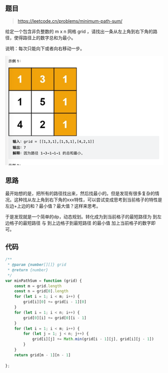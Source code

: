 ## 题目

> https://leetcode.cn/problems/minimum-path-sum/

给定一个包含非负整数的 m x n 网格 grid ，请找出一条从左上角到右下角的路径，使得路径上的数字总和为最小。

说明：每次只能向下或者向右移动一步。

![image](https://raw.githubusercontent.com/kitiho/leetcode/main/assets/64.png)

## 思路

最开始想的是，把所有的路径找出来，然后找最小的。但是发现有很多复杂的情况。这种找从左上角到右下角的xxx特性，可以尝试变成思考到当前格子的特性是左边+上边的和？最小值？最大值？这样来思考。

于是发现就是一个简单的dp，动态规划。转化成为到当前格子的最短路径为 到左边格子的最短路径 与 到上边格子到最短路径 的最小值 加上当前格子的数字即可。

## 代码

```js
/**
 * @param {number[][]} grid
 * @return {number}
 */
var minPathSum = function (grid) {
    const m = grid.length
    const n = grid[0].length
    for (let i = 1; i < m; i++) {
        grid[i][0] += grid[i - 1][0]
    }
    for (let i = 1; i < n; i++) {
        grid[0][i] += grid[0][i - 1]
    }
    for (let i = 1; i < m; i++) {
        for (let j = 1; j < n; j++) {
            grid[i][j] += Math.min(grid[i - 1][j], grid[i][j - 1])
        }
    }
    return grid[m - 1][n - 1]

};
```
